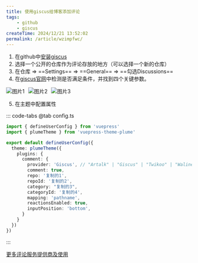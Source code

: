 ```yaml
---
title: 使用giscus给博客添加评论
tags:
    - github
    - giscus
createTime: 2024/12/21 13:52:02
permalink: /article/wzimpfwc/
---
```


1. 在github中[安装giscus](https://github.com/apps/giscus)
2. 选择一个公开的仓库作为评论存放的地方（可以选择一个新的仓库）
3. 在仓库 => ==Settings== => ==General== => ==勾选Discussions==
4. 在[giscus官网](https://giscus.app/zh-CN)中检测是否满足条件，并找到四个关键参数。
<div style="display: flex;width: 240px;" class="left2">
    <img src="https://oss.dyx666.icu/image/giscus.png" alt="图片1" style="margin-right: 10px;"/>
    <img src="https://oss.dyx666.icu/image/giscus2.png" alt="图片2" style="margin-right: 10px;"/>
    <img src="https://oss.dyx666.icu/image/giscus3.png" alt="图片3" />
</div>

5. 在主题中配置属性

::: code-tabs
@tab config.ts
``` ts
import { defineUserConfig } from 'vuepress'
import { plumeTheme } from 'vuepress-theme-plume'

export default defineUserConfig({
  theme: plumeTheme({
    plugins: {
      comment: {
        provider: 'Giscus', // "Artalk" | "Giscus" | "Twikoo" | "Waline"
        comment: true,
        repo: '复制的1',
        repoId: '复制的2',
        category: "复制的3",
        categoryId: '复制的4',
        mapping: 'pathname',
        reactionsEnabled: true,
        inputPosition: 'bottom',
      }
    }
  })
})
```
:::

[更多评论服务提供商及使用](https://theme-plume.vuejs.press/guide/features/comments/)